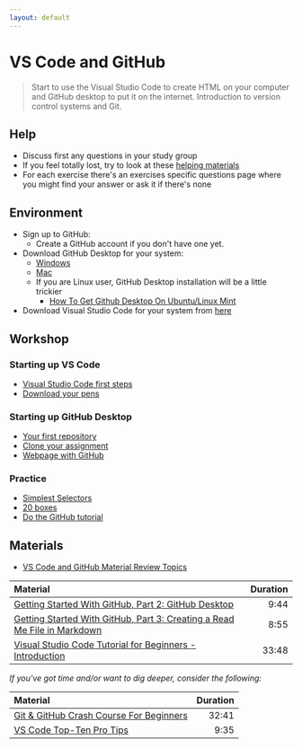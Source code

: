 ```yaml
---
layout: default
---
```

# VS Code and GitHub

> Start to use the Visual Studio Code to create HTML on your computer and GitHub desktop to put it on the internet.
> Introduction to version control systems and Git.

## Help

- Discuss first any questions in your study group
- If you feel totally lost, try to look at these [helping materials](#materials)
- For each exercise there's an exercises specific questions page where you might find your answer or ask it if there's none

## Environment

- Sign up to GitHub:
  - Create a GitHub account if you don't have one yet.
- Download GitHub Desktop for your system:
  - [Windows](https://central.github.com/deployments/desktop/desktop/latest/win32)
  - [Mac](https://central.github.com/deployments/desktop/desktop/latest/darwin)
  - If you are Linux user, GitHub Desktop installation will be a little trickier
    - [How To Get Github Desktop On Ubuntu/Linux Mint](https://youtu.be/Ed_k_pZ4LoY)
- Download Visual Studio Code for your system from [here](https://code.visualstudio.com/download)

## Workshop

### Starting up VS Code

- [Visual Studio Code first steps](exercises/vscode-firststeps.md)
- [Download your pens](exercises/download-pens.md)

### Starting up GitHub Desktop

- [Your first repository](exercises/git-first-repository.md)
- [Clone your assignment](exercises/git-classroom.md)
- [Webpage with GitHub](exercises/git-github-io.md)

### Practice

- [Simplest Selectors](#)
- [20 boxes](#)
- [Do the GitHub tutorial](#)

## Materials

- [VS Code and GitHub Material Review Topics](github-topics.md)

| Material                                                                                                       |         Duration |
| :--------------------------------------------------------------------------------------------------------------| ---------------: |
| [Getting Started With GitHub, Part 2: GitHub Desktop](https://youtu.be/ci3W1T88mzw)                            |             9:44 |
| [Getting Started With GitHub, Part 3: Creating a Read Me File in Markdown](https://youtu.be/yXY3f9jw7fg)       |             8:55 |
| [Visual Studio Code Tutorial for Beginners - Introduction](https://youtu.be/VqCgcpAypFQ)                       |            33:48 |

*If you've got time and/or want to dig deeper, consider the following:*

| Material                                                                                             | Duration |
| :--------------------------------------------------------------------------------------------------- | -------: |
| [Git & GitHub Crash Course For Beginners](https://www.youtube.com/watch?v=SWYqp7iY_Tc)               |    32:41 |
| [VS Code Top-Ten Pro Tips](https://youtu.be/u21W_tfPVrY)                                             |     9:35 |
